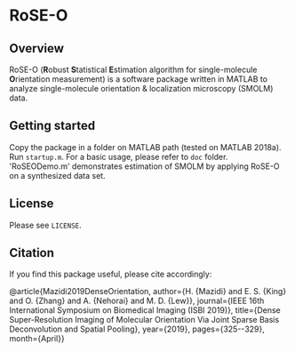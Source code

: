 # RoSE-O

## Overview
RoSE-O (**R**obust **S**tatistical **E**stimation algorithm for single-molecule **O**rientation measurement) is a software package written in MATLAB to analyze single-molecule orientation & localization microscopy (SMOLM) data. 

## Getting started
Copy the package in a folder on MATLAB path (tested on MATLAB 2018a). Run `startup.m`. For a basic usage, please refer to `doc` folder. 'RoSEODemo.m' demonstrates estimation of SMOLM by applying RoSE-O on a synthesized data set.


## License
Please see  `LICENSE`.

## Citation
If you find this package useful, please cite accordingly:

@article{Mazidi2019DenseOrientation, 
author={H. {Mazidi} and E. S. {King} and O. {Zhang} and A. {Nehorai} and M. D. {Lew}}, 
journal={IEEE 16th International Symposium on Biomedical Imaging (ISBI 2019)}, 
title={Dense Super-Resolution Imaging of Molecular Orientation Via Joint Sparse Basis Deconvolution and Spatial Pooling}, 
year={2019}, 
pages={325--329}, 
month={April}}

